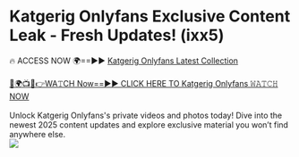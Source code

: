 # Katgerig Onlyfans Exclusive Content Leak - Fresh Updates! (ixx5)

🔥 ACCESS NOW 🌍==►► <a href="https://tinyurl.com/kvy9nzfs" rel="nofollow">Katgerig Onlyfans Latest Collection</a>
<br><br>
[🔴🌍📺📱👉WA𝚃CH Now==►► CLICK HERE TO Katgerig Onlyfans 𝚆𝙰𝚃𝙲𝙷 NOW](https://tinyurl.com/kvy9nzfs)
<br><br>
Unlock Katgerig Onlyfans's private videos and photos today! Dive into the newest 2025 content updates and explore exclusive material you won’t find anywhere else.
<br>
<a href="https://tinyurl.com/kvy9nzfs" rel="nofollow" data-target="animated-image.originalLink"><img src="https://camo.githubusercontent.com/8a4f000d20f83aca3bf7ec5f350d767afa0574a8a352519fd8cfa583a6f93a33/68747470733a2f2f692e696d6775722e636f6d2f644a486b345a712e676966" data-canonical-src="https://i.imgur.com/dJHk4Zq.gif" style="max-width: 100%; display: inline-block;" data-target="animated-image.originalImage"></a>
<br>
